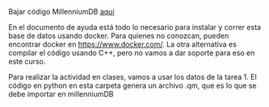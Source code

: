 Bajar código MillenniumDB [aquí](https://drive.google.com/file/d/1yinEelS2oAwDjZGZu1dZHFMUWRv7aBLk/view?usp=sharing)

En el documento de ayuda está todo lo necesario para instalar y correr esta base de datos usando docker. Para quienes no conozcan, pueden encontrar docker en https://www.docker.com/. La otra alternativa es compilar el código usando C++, pero no vamos a dar soporte para eso en este curso. 

Para realizar la actividad en clases, vamos a usar los datos de la tarea 1. El código en python en esta carpeta genera un archivo .qm, que es lo que se debe importar en millenniumDB
